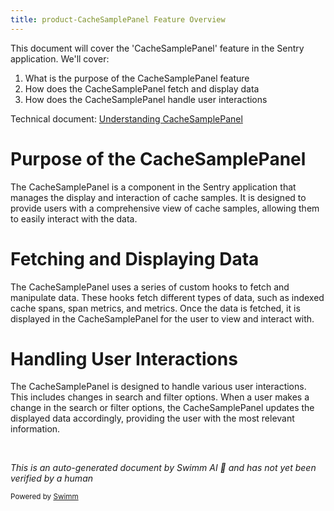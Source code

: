 ```yaml
---
title: product-CacheSamplePanel Feature Overview
---
```

This document will cover the 'CacheSamplePanel' feature in the Sentry application. We'll cover:

1. What is the purpose of the CacheSamplePanel feature
2. How does the CacheSamplePanel fetch and display data
3. How does the CacheSamplePanel handle user interactions

Technical document: <SwmLink doc-title="Understanding CacheSamplePanel">[Understanding CacheSamplePanel](/.swm/understanding-cachesamplepanel.34tucwtm.sw.md)</SwmLink>

# Purpose of the CacheSamplePanel

The CacheSamplePanel is a component in the Sentry application that manages the display and interaction of cache samples. It is designed to provide users with a comprehensive view of cache samples, allowing them to easily interact with the data.

# Fetching and Displaying Data

The CacheSamplePanel uses a series of custom hooks to fetch and manipulate data. These hooks fetch different types of data, such as indexed cache spans, span metrics, and metrics. Once the data is fetched, it is displayed in the CacheSamplePanel for the user to view and interact with.

# Handling User Interactions

The CacheSamplePanel is designed to handle various user interactions. This includes changes in search and filter options. When a user makes a change in the search or filter options, the CacheSamplePanel updates the displayed data accordingly, providing the user with the most relevant information.

&nbsp;

*This is an auto-generated document by Swimm AI 🌊 and has not yet been verified by a human*

<SwmMeta version="3.0.0" repo-id="Z2l0aHViJTNBJTNBc2VudHJ5LWRlbW8lM0ElM0FTd2ltbS1EZW1v" repo-name="sentry-demo" doc-type="product-flows"><sup>Powered by [Swimm](/)</sup></SwmMeta>
